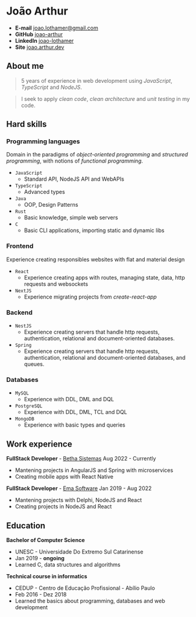 # João Arthur

- **E-mail** [joao.lothamer@gmail.com](mailto://joao.lothamer@gmail.com)
- **GitHub** [joao-arthur](https://github.com/joao-arthur)
- **LinkedIn** [joao-lothamer](https://www.linkedin.com/in/joao-lothamer)
- **Site** [joao.arthur.dev](https://www.joao-arthur.dev)

## About me

> 5 years of experience in web development using _JavaScript_, _TypeScript_ and _NodeJS_.

> I seek to apply _clean code_, _clean architecture_ and _unit testing_ in my code.

## Hard skills

### Programming languages

Domain in the paradigms of _object-oriented programming_ and _structured programming_, with notions
of _functional programming_.

- `JavaScript`
    - Standard API, NodeJS API and WebAPIs
- `TypeScript`
    - Advanced types
- `Java`
    - OOP, Design Patterns
- `Rust`
    - Basic knowledge, simple web servers
- `C`
    - Basic CLI applications, importing static and dynamic libs

### Frontend

Experience creating responsibles websites with flat and material design

- `React`
  - Experience creating apps with routes, managing state, data, http requests and websockets
- `NextJS`
  - Experience migrating projects from _create-react-app_

### Backend

- `NestJS`
  - Experience creating servers that handle http requests, authentication, relational and
    document-oriented databases.
- `Spring`
  - Experience creating servers that handle http requests, authentication, relational and
    document-oriented databases, and queues.

### Databases

- `MySQL`
  - Experience with DDL, DML and DQL
- `PostgreSQL`
  - Experience with DDL, DML, TCL and DQL
- `MongoDB`
  - Experience with basic types and queries

## Work experience

**FullStack Developer** - [Betha Sistemas](https://www.betha.com.br/) Aug 2022 - Currently

- Mantening projects in AngularJS and Spring with microservices
- Creating mobile apps with React Native

**FullStack Developer** - [Ema Software](https://ema.net.br/) Jan 2019 - Aug 2022

- Mantening projects with Delphi, NodeJS and React
- Creating projects in NodeJS and React

## Education

**Bachelor of Computer Science**

- UNESC - Universidade Do Extremo Sul Catarinense
- Jan 2019 - **ongoing**
- Learned C, data structures and algorithms

**Technical course in informatics**

- CEDUP - Centro de Educação Profissional - Abílio Paulo
- Feb 2016 - Dez 2018
- Learned the basics about programming, databases and web development
